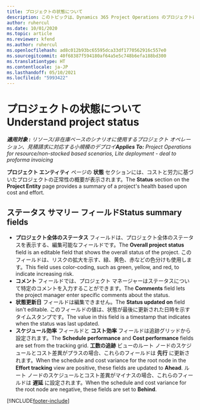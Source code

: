 ```yaml
---
title: プロジェクトの状態について
description: このトピックは、Dynamics 365 Project Operations のプロジェクトに割り当てられたステータスに関する情報を提供します。
author: ruhercul
ms.date: 10/01/2020
ms.topic: article
ms.reviewer: kfend
ms.author: ruhercul
ms.openlocfilehash: ad8c012b93bc65595dca33df1770562916c557e0
ms.sourcegitcommit: 40f68387f594180af64a5e5c748b6efa188bd300
ms.translationtype: HT
ms.contentlocale: ja-JP
ms.lasthandoff: 05/10/2021
ms.locfileid: "5993422"
---
```

# <a name="understand-project-status"></a><span data-ttu-id="ad83a-103">プロジェクトの状態について</span><span class="sxs-lookup"><span data-stu-id="ad83a-103">Understand project status</span></span>

<span data-ttu-id="ad83a-104">_**適用対象 :** リソース/非在庫ベースのシナリオに使用するプロジェクト オペレーション、見積請求に対応する小規模のデプロイ_</span><span class="sxs-lookup"><span data-stu-id="ad83a-104">_**Applies To:** Project Operations for resource/non-stocked based scenarios, Lite deployment - deal to proforma invoicing_</span></span>


<span data-ttu-id="ad83a-105">**プロジェクト エンティティ** ページの **状態** セクションには、コストと労力に基づいたプロジェクトの正常性の概要が表示されます。</span><span class="sxs-lookup"><span data-stu-id="ad83a-105">The **Status** section on the **Project Entity** page provides a summary of a project's health based upon cost and effort.</span></span>


## <a name="status-summary-fields"></a><span data-ttu-id="ad83a-106">ステータス サマリー フィールド</span><span class="sxs-lookup"><span data-stu-id="ad83a-106">Status summary fields</span></span>

- <span data-ttu-id="ad83a-107">**プロジェクト全体のステータス** フィールドは、プロジェクト全体のステータスを表示する、編集可能なフィールドです。</span><span class="sxs-lookup"><span data-stu-id="ad83a-107">The **Overall project status** field is an editable field that shows the overall status of the project.</span></span> <span data-ttu-id="ad83a-108">このフィールドは、リスクの拡大を示す、緑、黄色、赤などの色分けも使用します。</span><span class="sxs-lookup"><span data-stu-id="ad83a-108">This field uses color-coding, such as green, yellow, and red, to indicate increasing risk.</span></span> 
- <span data-ttu-id="ad83a-109">**コメント** フィールドでは、プロジェクト マネージャーはステータスについて特定のコメントを入力することができます。</span><span class="sxs-lookup"><span data-stu-id="ad83a-109">The **Comments** field lets the project manager enter specific comments about the status.</span></span> 
- <span data-ttu-id="ad83a-110">**状態更新日** フィールドは編集できません。</span><span class="sxs-lookup"><span data-stu-id="ad83a-110">The **Status updated on** field isn't editable.</span></span> <span data-ttu-id="ad83a-111">このフィールドの値は、状態が最後に更新された日時を示すタイムスタンプです。</span><span class="sxs-lookup"><span data-stu-id="ad83a-111">The value in this field is a timestamp that indicates when the status was last updated.</span></span>
- <span data-ttu-id="ad83a-112">**スケジュール効率** フィールドと **コスト効率** フィールドは追跡グリッドから設定されます。</span><span class="sxs-lookup"><span data-stu-id="ad83a-112">The **Schedule performance** and **Cost performance** fields are set from the tracking grid.</span></span> <span data-ttu-id="ad83a-113">**工数の追跡** ビューのルート ノードのスケジュールとコスト差異がプラスの場合、これらのフィールドは **先行** に更新されます。</span><span class="sxs-lookup"><span data-stu-id="ad83a-113">When the schedule and cost variance for the root node in the **Effort tracking** view are positive, these fields are updated to **Ahead**.</span></span> <span data-ttu-id="ad83a-114">ルート ノードのスケジュールとコスト差異がマイナスの場合、これらのフィールドは **遅延** に設定されます。</span><span class="sxs-lookup"><span data-stu-id="ad83a-114">When the schedule and cost variance for the root node are negative, these fields are set to **Behind**.</span></span>


[!INCLUDE[footer-include](../includes/footer-banner.md)]